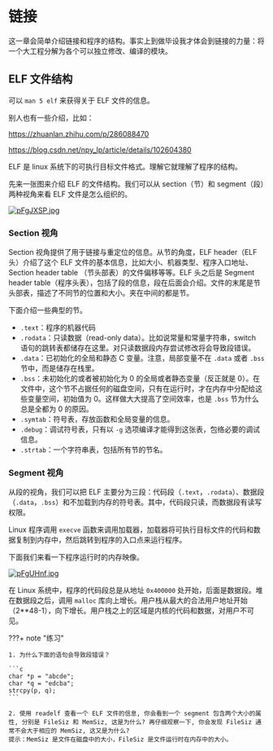 # 链接


这一章会简单介绍链接和程序的结构。事实上到做毕设我才体会到链接的力量：将一个大工程分解为各个可以独立修改、编译的模块。

## ELF 文件结构

可以 `man 5 elf` 来获得关于 ELF 文件的信息。

别人也有一些介绍，比如：

<https://zhuanlan.zhihu.com/p/286088470>

<https://blog.csdn.net/npy_lp/article/details/102604380>

ELF 是 linux 系统下的可执行目标文件格式。理解它就理解了程序的结构。

先来一张图来介绍 ELF 的文件结构。我们可以从 section（节）和 segment（段）两种视角来看 ELF 文件是怎么组织的。

[![pFgJXSP.jpg](https://s21.ax1x.com/2024/03/14/pFgJXSP.jpg)](https://imgse.com/i/pFgJXSP)



### Section 视角

Section 视角提供了用于链接与重定位的信息。从节的角度，ELF header（ELF 头）介绍了这个 ELF 文件的基本信息，比如大小、机器类型、程序入口地址、Section header table （节头部表）的文件偏移等等。ELF 头之后是 Segment header table（程序头表），包括了段的信息，段在后面会介绍。文件的末尾是节头部表，描述了不同节的位置和大小。夹在中间的都是节。

下面介绍一些典型的节。

- `.text`：程序的机器代码
- `.rodata`：只读数据（read-only data）。比如说常量和常量字符串，switch 语句的跳转表都储存在这里。对只读数据段内存尝试修改将会导致段错误。
- `.data`：已初始化的全局和静态 C 变量。注意，局部变量不在 `.data` 或者 `.bss` 节中，而是储存在栈里。
- `.bss`：未初始化的或者被初始化为 0 的全局或者静态变量（反正就是 0）。在文件中，这个节不占据任何的磁盘空间，只有在运行时，才在内存中分配给这些变量空间，初始值为 0。这样做大大提高了空间效率，也是 `.bss` 节为什么总是全都为 0 的原因。
- `.symtab`：符号表，存放函数和全局变量的信息。
- `.debug`：调试符号表，只有以 `-g` 选项编译才能得到这张表，包络必要的调试信息。
- `.strtab`：一个字符串表，包括所有节的节名。

### Segment 视角

从段的视角，我们可以把 ELF 主要分为三段：代码段（`.text`，`.rodata`）、数据段（`.data`，`.bss`）和不加载到内存的符号表。其中，代码段只读，而数据段有读写权限。


Linux 程序调用 `execve` 函数来调用加载器，加载器将可执行目标文件的代码和数据复制到内存中，然后跳转到程序的入口点来运行程序。

下面我们来看一下程序运行时的内存映像。

[![pFgUHnf.jpg](https://s21.ax1x.com/2024/03/15/pFgUHnf.jpg)](https://imgse.com/i/pFgUHnf)

在 Linux 系统中，程序的代码段总是从地址 `0x400000` 处开始，后面是数据段。堆在数据段之后，调用 `malloc` 库向上增长。用户栈从最大的合法用户地址开始（2**48-1），向下增长。用户栈之上的区域是内核的代码和数据，对用户不可见。


???+ note "练习"

    1. 为什么下面的语句会导致段错误？

    ```c
    char *p = "abcde";
    char *q = "edcba";
    strcpy(p, q);
    ```

    2. 使用 readelf 查看一个 ELF 文件的信息, 你会看到一个 segment 包含两个大小的属性, 分别是 FileSiz 和 MemSiz, 这是为什么? 再仔细观察一下, 你会发现 FileSiz 通常不会大于相应的 MemSiz, 这又是为什么?
    提示：MemSiz 是文件在磁盘中的大小，FileSiz 是文件运行时在内存中的大小。